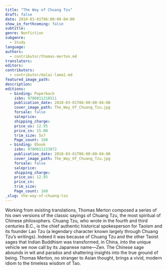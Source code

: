 ```yaml
---
title: "The Way of Chuang Tzu"
draft: false
date: 2010-03-01T06:00:00-04:00
show_in_forthcoming: false
subtitle:
genre: Nonfiction
subgenre:
  - Study
language:
authors:
  - contributor/thomas-merton.md
translators:
editors:
contributors:
  - contributor/dalai-lama1.md
featured_image_path:
description:
editions:
  - binding: Paperback
    isbn: 9780811218511
    publication_date: 2010-03-01T06:00:00-04:00
    cover_image_path: The_Way_Of_Chuang_Tzu.jpg
    forsale: false
    saleprice:
    shipping_charge:
    price_us: 12.95
    price_cn: 15.00
    trim_size: 5x7
    Page_count: 160
  - binding: Ebook
    isbn: 9780811223072
    publication_date: 2010-03-01T06:00:00-04:00
    cover_image_path: The_Way_Of_Chuang_Tzu.jpg
    forsale: false
    saleprice:
    shipping_charge:
    price_us: 12.95
    price_cn:
    trim_size:
    Page_count: 160
_slug: the-way-of-chuang-tzu
---
```


Working from existing translations, Thomas Merton composed a series of his own versions of the classic sayings of Chuang Tzu, the most spiritual of Chinese philosophers. Chuang Tzu, who wrote in the fourth and third centuries B.C., is the chief authentic historical spokesperson for Taoism and its founder Lao Tzu (a legendary character known largely through Chuang Tzu’s writings). Indeed it was because of Chuang Tzu and the other Taoist sages that Indian Buddhism was transformed, in China, into the unique vehicle we now call by its Japanese name—Zen. The Chinese sage abounds in wit and paradox and shattering insights into the true ground of being. Thomas Merton, no stranger to Asian thought, brings a vivid, modern idiom to the timeless wisdom of Tao.

